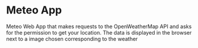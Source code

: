 # Meteo App

Meteo Web App that makes requests to the OpenWeatherMap API and asks for the permission to get your location. The data is displayed in the browser next to a image chosen corresponding to the weather
